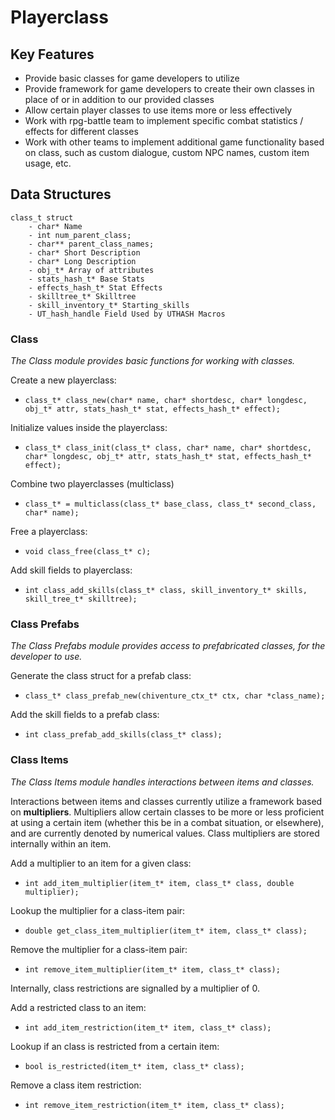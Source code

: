 # Playerclass

## Key Features

- Provide basic classes for game developers to utilize
- Provide framework for game developers to create their own classes in place of or in addition to our provided classes
- Allow certain player classes to use items more or less effectively
- Work with rpg-battle team to implement specific combat statistics / effects for different classes
- Work with other teams to implement additional game functionality based on class, such as custom dialogue, custom NPC names, custom item usage, etc.

## Data Structures
```
class_t struct
    - char* Name
    - int num_parent_class;
    - char** parent_class_names;
    - char* Short Description
    - char* Long Description
    - obj_t* Array of attributes
    - stats_hash_t* Base Stats
    - effects_hash_t* Stat Effects
    - skilltree_t* Skilltree
    - skill_inventory_t* Starting_skills
    - UT_hash_handle Field Used by UTHASH Macros
```

### Class
_The Class module provides basic functions for working with classes._

Create a new playerclass:
- `class_t* class_new(char* name, char* shortdesc, char* longdesc, obj_t* attr, stats_hash_t* stat, effects_hash_t* effect);`

Initialize values inside the playerclass:
- `class_t* class_init(class_t* class, char* name, char* shortdesc, char* longdesc, obj_t* attr, stats_hash_t* stat, effects_hash_t* effect);`

Combine two playerclasses (multiclass)
- `class_t* = multiclass(class_t* base_class, class_t* second_class, char* name);`

Free a playerclass:
- `void class_free(class_t* c);`

Add skill fields to playerclass:
- `int class_add_skills(class_t* class, skill_inventory_t* skills, skill_tree_t* skilltree);`

### Class Prefabs
_The Class Prefabs module provides access to prefabricated classes, for the developer to use._

Generate the class struct for a prefab class:
- `class_t* class_prefab_new(chiventure_ctx_t* ctx, char *class_name);`

Add the skill fields to a prefab class:
- `int class_prefab_add_skills(class_t* class);`

### Class Items
_The Class Items module handles interactions between items and classes._

Interactions between items and classes currently utilize a framework based on **multipliers**. Multipliers allow certain classes to be more or less proficient at using a certain item (whether this be in a combat situation, or elsewhere), and are currently denoted by numerical values. Class multipliers are stored internally within an item.

Add a multiplier to an item for a given class:
- `int add_item_multiplier(item_t* item, class_t* class, double multiplier);`

Lookup the multiplier for a class-item pair:
- `double get_class_item_multiplier(item_t* item, class_t* class);`

Remove the multiplier for a class-item pair:
- `int remove_item_multiplier(item_t* item, class_t* class);`

Internally, class restrictions are signalled by a multiplier of 0.

Add a restricted class to an item:
- `int add_item_restriction(item_t* item, class_t* class);`

Lookup if an class is restricted from a certain item:
- `bool is_restricted(item_t* item, class_t* class);`

Remove a class item restriction:
- `int remove_item_restriction(item_t* item, class_t* class);`
